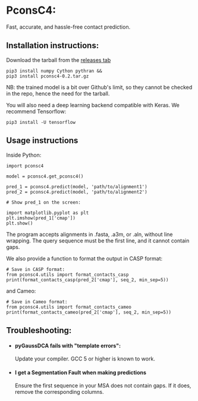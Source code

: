 # PconsC4:
Fast, accurate, and hassle-free contact prediction.

## Installation instructions:

Download the tarball from the [releases tab](https://github.com/ElofssonLab/PconsC4/releases)

    pip3 install numpy Cython pythran &&
    pip3 install pconsc4-0.2.tar.gz

NB: the trained model is a bit over Github's limit, so they cannot be checked in the repo, hence the need for the tarball.

You will also need a deep learning backend compatible with Keras. We recommend Tensorflow:

    pip3 install -U tensorflow

## Usage instructions

Inside Python:

    import pconsc4

    model = pconsc4.get_pconsc4()

    pred_1 = pconsc4.predict(model, 'path/to/alignment1')
    pred_2 = pconsc4.predict(model, 'path/to/alignment2')
    
    # Show pred_1 on the screen:
    
    import matplotlib.pyplot as plt 
    plt.imshow(pred_1['cmap'])
    plt.show()


The program accepts alignments in .fasta, .a3m, or .aln, without line wrapping.
The query sequence must be the first line, and it cannot contain gaps.

We also provide a function to format the output in CASP format: 

    # Save in CASP format:
    from pconsc4.utils import format_contacts_casp
    print(format_contacts_casp(pred_2['cmap'], seq_2, min_sep=5))

and Cameo:

    # Save in Cameo format:
    from pconsc4.utils import format_contacts_cameo
    print(format_contacts_cameo(pred_2['cmap'], seq_2, min_sep=5))
   
## Troubleshooting:

* #### pyGaussDCA fails with "template errors":
  Update your compiler. GCC 5 or higher is known to work.
* #### I get a Segmentation Fault when making predictions
  Ensure the first sequence in your MSA does not contain gaps.
  If it does, remove the corresponding columns.
